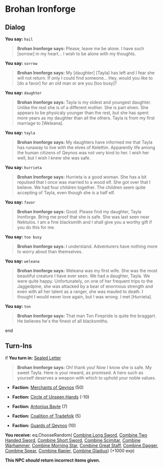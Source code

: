 # Brohan Ironforge
## Dialog

**You say:** `hail`



>**Brohan Ironforge says:** Please, leave me be alone. I have such [sorrow] in my heart... I wish to be alone with my thoughts.

**You say:** `sorrow`



>**Brohan Ironforge says:** My [daughter] [Tayla] has left and I fear she will not return. If only I could find someone... Hey, would you like to [do a favor] for an old man or are you [too busy]?

**You say:** `daughter`



>**Brohan Ironforge says:** Tayla is my oldest and youngest daughter. Unlike the rest she is of a different mother. She is part elven. She appears to be physicaly younger than the rest, but she has spent more years as my daughter than all the others. Tayla is from my first marriage to [Weleana].

**You say:** `tayla`



>**Brohan Ironforge says:** My daughters have informed me that Tayla has runaway to live with the elves of Kelethin. Apparently life among the human citizens of Qeynos was not very kind to her. I wish her well, but I wish I knew she was safe.

**You say:** `hurrieta`



>**Brohan Ironforge says:** Hurrieta is a good woman. She has a bit repulsed that I once was married to a wood elf. She got over that I believe. We had four children together. The children seem quite accepting of Tayla, even though she is a half elf.

**You say:** `favor`



>**Brohan Ironforge says:** Good. Please find my daughter, Tayla Ironforge. Bring me proof that she is safe. She was last seen near Nektulos. I am a fine blacksmith and I shall give you a worthy gift if you do this for me.

**You say:** `too busy`



>**Brohan Ironforge says:** I understand. Adventurers have nothing more to worry about than themselves.


**You say:** `weleana`



>**Brohan Ironforge says:** Weleana was my first wife. She was the most beautiful creature I have ever seen. We had a daughter, Tayla. We were quite happy. Unfortunately, on one of her frequent trips to the Jaggedpine, she was attacked by a bear of enormous strength and even with all her talent as a ranger, she was mauled to death. I thought I would never love again, but I was wrong. I met [Hurrieta].


**You say:** `ton`



>**Brohan Ironforge says:** That man Ton Firepride is quite the braggart. He believes he's the finest of all blacksmiths.

end

## Turn-Ins





if **You turn in:** [Sealed Letter](/item/18863)


>**Brohan Ironforge says:** Oh! thank you! Now I know she is safe. My sweet Tayla. Here is your reward, as promised. A hero such as yourself deserves a weapon with which to uphold your noble values.





* __Faction:__ [Merchants of Qeynos](/faction/291) (50)


* __Faction:__ [Circle of Unseen Hands](/faction/223) (-10)


* __Faction:__ [Antonius Bayle](/faction/219) (7)


* __Faction:__ [Coalition of Tradefolk](/faction/229) (5)


* __Faction:__ [Guards of Qeynos](/faction/262) (10)


 **You receive:** eq.ChooseRandom( [Combine Long Sword](/item/5303), [Combine Two Handed Sword](/item/5304), [Combine Short Sword](/item/5305), [Combine Scimitar](/item/5313), [Combine Warhammer](/item/6303), [Combine Morning Star](/item/6311), [Combine Great Staff](/item/6312), [Combine Dagger](/item/7300), [Combine Spear](/item/7301), [Combine Rapier](/item/7311), [Combine Gladius](/item/7499)) (+1000 exp)

**This NPC *should* return incorrect items given.**
